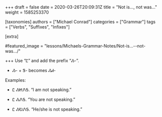 +++
draft = false
date = 2020-03-26T20:09:31Z
title = "Not is…, not was…"
weight = 1585253370

[taxonomies]
authors = ["Michael Conrad"]
categories = ["Grammar"]
tags = ["Verbs", "Suffixes", "Infixes"]

[extra]

#featured_image = "lessons/Michaels-Grammar-Notes/Not-is…--not-was…/"

+++
Use “Ꮭ” and add the prefix “Ᏹ-”.

  - Ᏹ- + Ꮥ- becomes ᏱᏗ-

Examples:
<!-- more -->
  - Ꮭ ᏱᏥᏁᎦ. “I am not speaking.”

  - Ꮭ ᏱᏁᎦ. “You are not speaking.”

  - Ꮭ ᏱᎧᏁᎦ. “He/she is not speaking.”